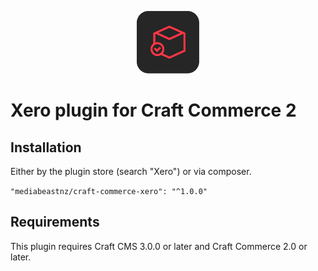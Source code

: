 <p align="center"><img src="./src/icon.svg" width="100" height="100" alt="Xero plugin for Craft Commerce 2"></p>

# Xero plugin for Craft Commerce 2


## Installation

Either by the plugin store (search "Xero") or via composer.

`"mediabeastnz/craft-commerce-xero": "^1.0.0"`

## Requirements

This plugin requires Craft CMS 3.0.0 or later and Craft Commerce 2.0 or later.
